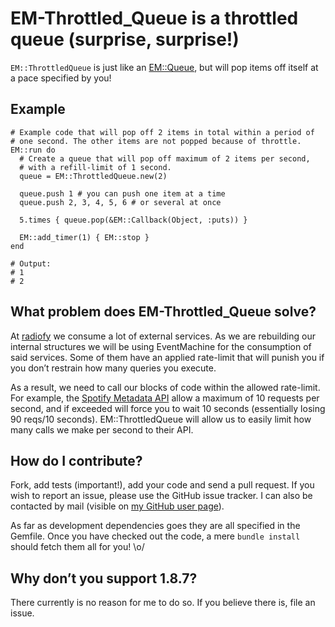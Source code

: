 # EM-Throttled_Queue is a throttled queue (surprise, surprise!)
`EM::ThrottledQueue` is just like an [EM::Queue](http://rdoc.info/github/eventmachine/eventmachine/master/EventMachine/Queue), but will pop items off itself at a pace specified by you!

Example
-------

    # Example code that will pop off 2 items in total within a period of
    # one second. The other items are not popped because of throttle.
    EM::run do
      # Create a queue that will pop off maximum of 2 items per second,
      # with a refill-limit of 1 second.
      queue = EM::ThrottledQueue.new(2)
  
      queue.push 1 # you can push one item at a time
      queue.push 2, 3, 4, 5, 6 # or several at once
  
      5.times { queue.pop(&EM::Callback(Object, :puts)) }
  
      EM::add_timer(1) { EM::stop }
    end
   
    # Output:
    # 1
    # 2

What problem does EM-Throttled_Queue solve?
-------------------------------------------
At [radiofy](http://radiofy.se/) we consume a lot of external services. As we are rebuilding our internal structures we will be using EventMachine for the consumption of said services. Some of them have an applied rate-limit that will punish you if you don’t restrain how many queries you execute.

As a result, we need to call our blocks of code within the allowed rate-limit. For example, the [Spotify Metadata API](http://developer.spotify.com/en/metadata-api/overview/) allow a maximum of 10 requests per second, and if exceeded will force you to wait 10 seconds (essentially losing 90 reqs/10 seconds). EM::ThrottledQueue will allow us to easily limit how many calls we make per second to their API.

How do I contribute?
--------------------
Fork, add tests (important!), add your code and send a pull request. If you wish to report an issue, please use the GitHub issue tracker. I can also be contacted by mail (visible on [my GitHub user page](http://github.com/Burgestrand)).

As far as development dependencies goes they are all specified in the Gemfile. Once you have checked out the code, a mere `bundle install` should fetch them all for you! \o/

Why don’t you support 1.8.7?
----------------------------
There currently is no reason for me to do so. If you believe there is, file an issue.